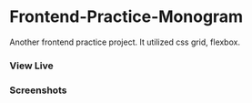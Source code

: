 # Frontend-Practice-Monogram
Another frontend practice project. It utilized css grid, flexbox. 
### View Live
### Screenshots
